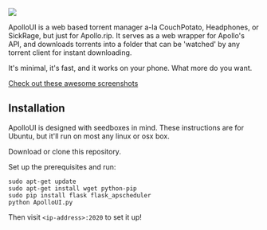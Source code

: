 ![](http://i.imgur.com/NNByEC0.png)

ApolloUI is a web based torrent manager a-la CouchPotato, Headphones, or SickRage, but just for Apollo.rip. It serves as a web wrapper for Apollo's API, and downloads torrents into a folder that can be 'watched' by any torrent client for instant downloading.

It's minimal, it's fast, and it works on your phone. What more do you want.

[Check out these awesome screenshots](http://imgur.com/a/98KuP)

## Installation

ApolloUI is designed with seedboxes in mind. These instructions are for Ubuntu, but it'll run on most any linux or osx box.

Download or clone this repository.

Set up the prerequisites and run:

    sudo apt-get update
    sudo apt-get install wget python-pip
    sudo pip install flask flask_apscheduler
    python ApolloUI.py


Then visit `<ip-address>:2020` to set it up!

